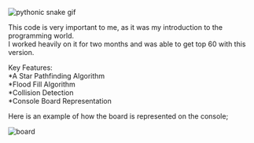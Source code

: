 ![pythonic snake gif](https://github.com/user-attachments/assets/bda4a40e-13c7-4557-ad30-21e2b7545c21)

This code is very important to me, as it was my introduction to the programming world.  
I worked heavily on it for two months and was able to get top 60 with this version.

Key Features:  
*A Star Pathfinding Algorithm  
*Flood Fill Algorithm  
*Collision Detection  
*Console Board Representation  

Here is an example of how the board is represented on the console;  

![board](https://github.com/user-attachments/assets/7e092406-0f73-4b07-a196-272a5d2a4c46)
